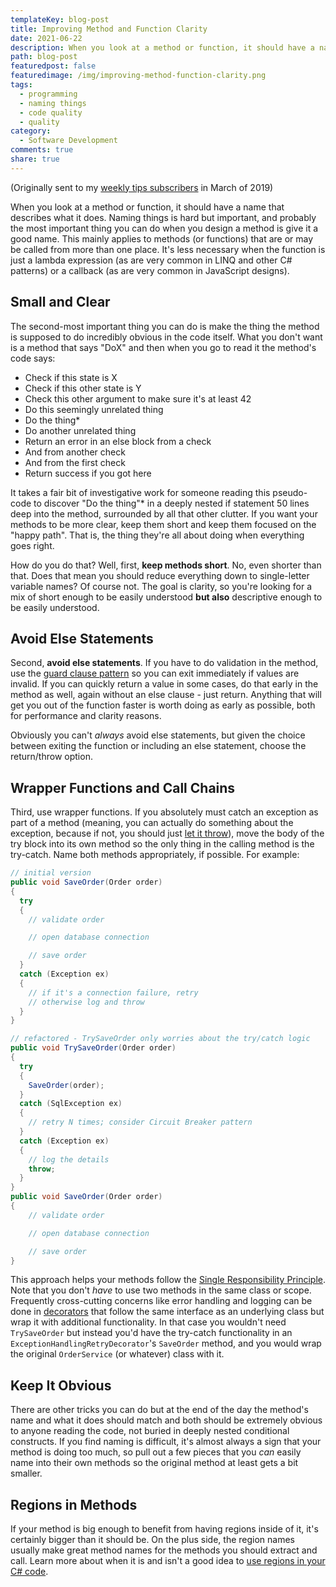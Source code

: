 ```yaml
---
templateKey: blog-post
title: Improving Method and Function Clarity
date: 2021-06-22
description: When you look at a method or function, it should have a name that describes what it does. Naming things is hard but important, and probably the most important thing you can do when you design a method or function is give it a good name.
path: blog-post
featuredpost: false
featuredimage: /img/improving-method-function-clarity.png
tags:
  - programming
  - naming things
  - code quality
  - quality
category:
  - Software Development
comments: true
share: true
---
```


(Originally sent to my [weekly tips subscribers](/tips) in March of 2019)

When you look at a method or function, it should have a name that describes what it does. Naming things is hard but important, and probably the most important thing you can do when you design a method is give it a good name. This mainly applies to methods (or functions) that are or may be called from more than one place. It's less necessary when the function is just a lambda expression (as are very common in LINQ and other C# patterns) or a callback (as are very common in JavaScript designs).

## Small and Clear

The second-most important thing you can do is make the thing the method is supposed to do incredibly obvious in the code itself. What you don't want is a method that says "DoX" and then when you go to read it the method's code says:

- Check if this state is X
- Check if this other state is Y
- Check this other argument to make sure it's at least 42
- Do this seemingly unrelated thing
- Do the thing*
- Do another unrelated thing
- Return an error in an else block from a check
- And from another check
- And from the first check
- Return success if you got here

It takes a fair bit of investigative work for someone reading this pseudo-code to discover "Do the thing"* in a deeply nested if statement 50 lines deep into the method, surrounded by all that other clutter. If you want your methods to be more clear, keep them short and keep them focused on the "happy path". That is, the thing they're all about doing when everything goes right.

How do you do that? Well, first, **keep methods short**. No, even shorter than that. Does that mean you should reduce everything down to single-letter variable names? Of course not. The goal is clarity, so you're looking for a mix of short enough to be easily understood **but also** descriptive enough to be easily understood.

## Avoid Else Statements

Second, **avoid else statements**. If you have to do validation in the method, use the [guard clause pattern](https://deviq.com/design-patterns/guard-clause) so you can exit immediately if values are invalid. If you can quickly return a value in some cases, do that early in the method as well, again without an else clause - just return. Anything that will get you out of the function faster is worth doing as early as possible, both for performance and clarity reasons.

Obviously you can't *always* avoid else statements, but given the choice between exiting the function or including an else statement, choose the return/throw option.

## Wrapper Functions and Call Chains

Third, use wrapper functions. If you absolutely must catch an exception as part of a method (meaning, you can actually do something about the exception, because if not, you should just [let it throw](https://www.youtube.com/watch?v=iEKLFS-aKcw&ab_channel=DisneyUK)), move the body of the try block into its own method so the only thing in the calling method is the try-catch. Name both methods appropriately, if possible. For example:

```csharp
// initial version
public void SaveOrder(Order order)
{
  try
  {
    // validate order

    // open database connection

    // save order
  }
  catch (Exception ex)
  {
    // if it's a connection failure, retry
    // otherwise log and throw
  }
}

// refactored - TrySaveOrder only worries about the try/catch logic
public void TrySaveOrder(Order order)
{
  try
  {
    SaveOrder(order);
  }
  catch (SqlException ex)
  {
    // retry N times; consider Circuit Breaker pattern
  }
  catch (Exception ex)
  {
    // log the details
    throw;
  }
}
public void SaveOrder(Order order)
{
    // validate order

    // open database connection

    // save order
}
```

This approach helps your methods follow the [Single Responsibility Principle](https://deviq.com/principles/single-responsibility-principle). Note that you don't *have* to use two methods in the same class or scope. Frequently cross-cutting concerns like error handling and logging can be done in [decorators](https://deviq.com/design-patterns/design-patterns-overview) that follow the same interface as an underlying class but wrap it with additional functionality. In that case you wouldn't need `TrySaveOrder` but instead you'd have the try-catch functionality in an `ExceptionHandlingRetryDecorator`'s `SaveOrder` method, and you would wrap the original `OrderService` (or whatever) class with it.

## Keep It Obvious

There are other tricks you can do but at the end of the day the method's name and what it does should match and both should be extremely obvious to anyone reading the code, not buried in deeply nested conditional constructs. If you find naming is difficult, it's almost always a sign that your method is doing too much, so pull out a few pieces that you *can* easily name into their own methods so the original method at least gets a bit smaller.

## Regions in Methods

If your method is big enough to benefit from having regions inside of it, it's certainly bigger than it should be. On the plus side, the region names usually make great method names for the methods you should extract and call. Learn more about when it is and isn't a good idea to [use regions in your C# code](https://ardalis.com/regional-differences/).
